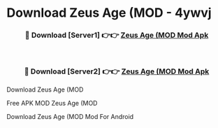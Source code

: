 # Download Zeus Age (MOD - 4ywvj



<div align="center">
<h3>🔴 Download [Server1] 👉👉 <a href="https://momento.my/?title=Zeus_Age_(MOD">Zeus Age (MOD Mod Apk</a></h3><br>

<h3>🔴 Download [Server2] 👉👉 <a href="https://momento.my/?title=Zeus_Age_(MOD">Zeus Age (MOD Mod Apk</a></h3>
</div>



Download Zeus Age (MOD 

Free APK MOD Zeus Age (MOD 

Download Zeus Age (MOD Mod For Android
